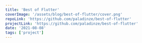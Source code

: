 ```yaml
---
title: 'Best of Flutter'
coverImage: '/assets/blog/best-of-flutter/cover.png'
repoLink: 'https://github.com/paladinze/best-of-flutter'
projectLink: 'https://github.com/paladinze/best-of-flutter'
date: '2021-08-08'
tags: ['project']
---
```

